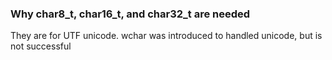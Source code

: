 ### Why char8_t, char16_t, and char32_t are needed

They are for UTF unicode.
wchar was introduced to handled unicode,  but is not successful
